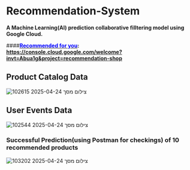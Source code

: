 # Recommendation-System

**A Machine Learning(AI) prediction collaborative filltering model using Google Cloud.**  

####**<u><span style="color:blue;">Recommended for you</span></u>: https://console.cloud.google.com/welcome?invt=Abua1g&project=recommendation-shop**

## Product Catalog Data
 ![צילום מסך 2025-04-24 102615](https://github.com/user-attachments/assets/6e06ea4c-bfc4-4bea-a896-94a300bf02b4)
## User Events Data
![צילום מסך 2025-04-24 102544](https://github.com/user-attachments/assets/e721d778-747b-4685-9ec5-d799a9ee2544)
### Successful Prediction(using Postman for checkings) of 10 recommended products

![צילום מסך 2025-04-24 103202](https://github.com/user-attachments/assets/54ea48d2-31fe-4281-baa1-53c852b5e984)




